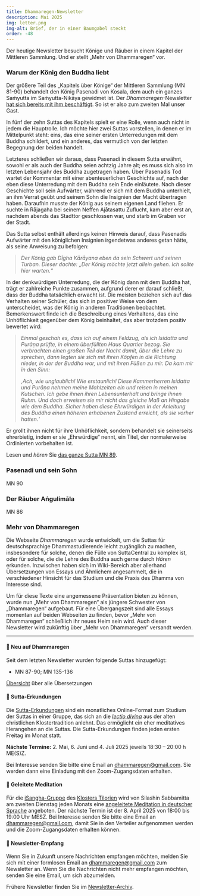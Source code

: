 ```yaml
---
title: Dhammaregen-Newsletter
description: Mai 2025
img: letter.png
img-alt: Brief, der in einer Baumgabel steckt
order: -48
---
```


Der heutige Newsletter besucht Könige und Räuber in einem Kapitel der Mittleren Sammlung. Und er stellt „Mehr von Dhammaregen“ vor.

### Warum der König den Buddha liebt

Der größere Teil des „Kapitels über Könige“ der Mittleren Sammlung (MN 81-90) behandelt den König Pasenadi von Kosala, dem auch ein ganzes Saṁyutta im Saṁyutta-Nikāya gewidmet ist. Der *Dhammaregen*-Newsletter [hat sich bereits mit ihm beschäftigt](#/wiki/news/2022-04). So ist er also zum zweiten Mal unser Gast.

In fünf der zehn Suttas des Kapitels spielt er eine Rolle, wenn auch nicht in jedem die Hauptrolle. Ich möchte hier zwei Suttas vorstellen, in denen er im Mittelpunkt steht: eins, das eine seiner ersten Unterredungen mit dem Buddha schildert, und ein anderes, das vermutlich von der letzten Begegnung der beiden handelt.

Letzteres schließen wir daraus, dass Pasenadi in diesem Sutta erwähnt, sowohl er als auch der Buddha seien achtzig Jahre alt; es muss sich also im letzten Lebensjahr des Buddha zugetragen haben. Über Pasenadis Tod wartet der Kommentar mit einer abenteuerlichen Geschichte auf, nach der eben diese Unterredung mit dem Buddha sein Ende einläutete. Nach dieser Geschichte soll sein Aufwärter, während er sich mit dem Buddha unterhielt, an ihm Verrat geübt und seinem Sohn die Insignien der Macht übertragen haben. Daraufhin musste der König aus seinem eigenen Land fliehen. Er suchte in Rājagaha bei seinem Neffen Ajātasattu Zuflucht, kam aber erst an, nachdem abends das Stadttor geschlossen war, und starb im Graben vor der Stadt.

Das Sutta selbst enthält allerdings keinen Hinweis darauf, dass Pasenadis Aufwärter mit den königlichen Insignien irgendetwas anderes getan hätte, als seine Anweisung zu befolgen:

>*Der König gab Dīgha Kārāyana eben da sein Schwert und seinen Turban. Dieser dachte: „Der König möchte jetzt allein gehen. Ich sollte hier warten.“*

In der denkwürdigen Unterredung, die der König dann mit dem Buddha hat, trägt er zahlreiche Punkte zusammen, aufgrund derer er darauf schließt, dass der Buddha tatsächlich erwacht ist. Die meisten beziehen sich auf das Verhalten seiner Schüler, das sich in positiver Weise von dem unterscheidet, was der König in anderen Traditionen beobachtet. Bemerkenswert finde ich die Beschreibung eines Verhaltens, das eine Unhöflichkeit gegenüber dem König beinhaltet, das aber trotzdem positiv bewertet wird:

>*Einmal geschah es, dass ich auf einem Feldzug, als ich Isidatta und Purāṇa prüfte, in einem überfüllten Haus Quartier bezog. Sie verbrachten einen großen Teil der Nacht damit, über die Lehre zu sprechen, dann legten sie sich mit ihren Köpfen in die Richtung nieder, in der der Buddha war, und mit ihren Füßen zu mir. Da kam mir in den Sinn:*
>
>*‚Ach, wie unglaublich! Wie erstaunlich! Diese Kammerherren Isidatta und Purāṇa nehmen meine Mahlzeiten ein und reisen in meinen Kutschen. Ich gebe ihnen ihren Lebensunterhalt und bringe ihnen Ruhm. Und doch erweisen sie mir nicht das gleiche Maß an Hingabe wie dem Buddha. Sicher haben diese Ehrwürdigen in der Anleitung des Buddha einen höheren erhabenen Zustand erreicht, als sie vorher hatten.‘*

Er grollt ihnen nicht für ihre Unhöflichkeit, sondern behandelt sie seinerseits ehrerbietig, indem er sie „Ehrwürdige“ nennt, ein Titel, der normalerweise Ordinierten vorbehalten ist.

Lesen und *hören* Sie [das ganze Sutta MN 89](#/sutta/mn89/de/sabbamitta).

### Pasenadi und sein Sohn

MN 90

### Der Räuber Aṅgulimāla

MN 86

### Mehr von Dhammaregen

Die Webseite *Dhammaregen* wurde entwickelt, um die Suttas für deutschsprachige Dhammastudierende leicht zugänglich zu machen, insbesondere für solche, denen die Fülle von SuttaCentral zu komplex ist, oder für solche, die die Lehre des Buddha auch gerne durch *Hören* erkunden. Inzwischen haben sich im Wiki-Bereich aber allerhand Übersetzungen von Essays und Ähnlichem angesammelt, die in verschiedener Hinsicht für das Studium und die Praxis des Dhamma von Interesse sind.

Um für diese Texte eine angemessene Präsentation bieten zu können, wurde nun „Mehr von Dhammaregen“ als jüngere Schwester von „Dhammaregen“ aufgebaut. Für eine Übergangszeit sind alle Essays momentan auf beiden Webseiten zu finden, bevor „Mehr von Dhammaregen“ schließlich ihr neues Heim sein wird. Auch dieser Newsletter wird zukünftig über „Mehr von Dhammaregen“ versandt werden.

---

#### 🔸 Neu auf Dhammaregen

Seit dem letzten Newsletter wurden folgende Suttas hinzugefügt:
- MN 87-90; MN 135-136

[Übersicht](#/wiki/uebersetzung/uebersicht) über alle Übersetzungen

#### 🔸 Sutta-Erkundungen 

Die [Sutta-Erkundungen](#/wiki/erkundung) sind ein monatliches Online-Format zum Studium der Suttas in einer Gruppe, das sich an die [*lectio divina*](https://de.wikipedia.org/wiki/Lectio_divina) aus der alten christlichen Klostertradition anlehnt. Das ermöglicht ein eher meditatives Herangehen an die Suttas. Die Sutta-Erkundungen finden jeden ersten Freitag im Monat statt. 

**Nächste Termine:** 2. Mai, 6. Juni und 4. Juli 2025 jeweils 18:30 – 20:00 h ME(S)Z.

Bei Interesse senden Sie bitte eine Email an [dhammaregen@gmail.com](mailto:dhammaregen@gmail.com). Sie werden dann eine Einladung mit den Zoom-Zugangsdaten erhalten.

#### 🔸 Geleitete Meditation 

Für die [iSangha-Gruppe](https://www.samita.be/de/isangha/) des [Klosters Tilorien](https://www.samita.be/de/tilorien-monastery/) wird von Silashin Sabbamitta am zweiten Dienstag jeden Monats eine [angeleitete Meditation in deutscher Sprache](#/wiki/meditation) angeboten. Der nächste Termin ist der 8. April 2025 von 18:00 bis 19:00 Uhr MESZ. Bei Interesse senden Sie bitte eine Email an [dhammaregen@gmail.com](mailto:dhammaregen@gmail.com), damit Sie in den Verteiler aufgenommen werden und die Zoom-Zugangsdaten erhalten können.

#### 🔸 Newsletter-Empfang

Wenn Sie in Zukunft unsere Nachrichten empfangen möchten, melden Sie sich mit einer formlosen Email an [dhammaregen@gmail.com](mailto:dhammaregen@gmail.com) zum Newsletter an. Wenn Sie die Nachrichten nicht mehr empfangen möchten, senden Sie eine Email, um sich abzumelden. 

Frühere Newsletter finden Sie im [Newsletter-Archiv](#/wiki/news/inhalt).